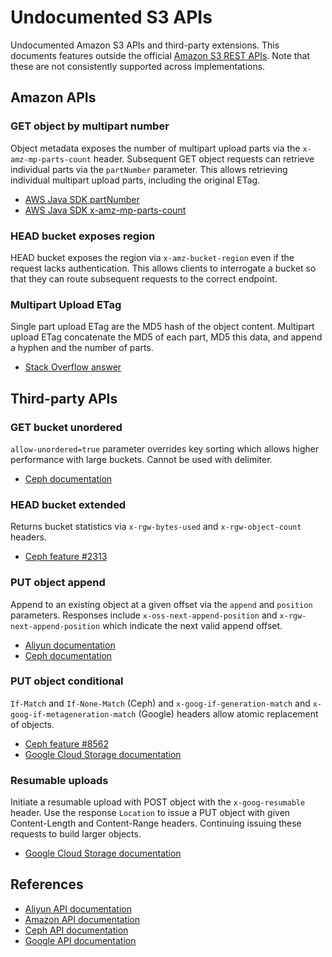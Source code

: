 # Undocumented S3 APIs

Undocumented Amazon S3 APIs and third-party extensions.  This documents
features outside the official
[Amazon S3 REST APIs](https://docs.aws.amazon.com/AmazonS3/latest/API/Welcome.html).
Note that these are not consistently supported across implementations.

## Amazon APIs

### GET object by multipart number

Object metadata exposes the number of multipart upload parts via the
`x-amz-mp-parts-count` header.  Subsequent GET object requests can retrieve
individual parts via the `partNumber` parameter.  This allows retrieving
individual multipart upload parts, including the original ETag.

* [AWS Java SDK partNumber](https://docs.aws.amazon.com/AWSJavaSDK/latest/javadoc/com/amazonaws/services/s3/model/GetObjectMetadataRequest.html#withPartNumber-java.lang.Integer-)
* [AWS Java SDK x-amz-mp-parts-count](https://docs.aws.amazon.com/AWSJavaSDK/latest/javadoc/com/amazonaws/services/s3/model/ObjectMetadata.html#getPartCount--)

### HEAD bucket exposes region

HEAD bucket exposes the region via `x-amz-bucket-region` even if the request
lacks authentication.  This allows clients to interrogate a bucket so that they
can route subsequent requests to the correct endpoint.

### Multipart Upload ETag

Single part upload ETag are the MD5 hash of the object content.  Multipart
upload ETag concatenate the MD5 of each part, MD5 this data, and append a
hyphen and the number of parts.

* [Stack Overflow answer](https://stackoverflow.com/questions/12186993/what-is-the-algorithm-to-compute-the-amazon-s3-etag-for-a-file-larger-than-5gb)

## Third-party APIs

### GET bucket unordered

`allow-unordered=true` parameter overrides key sorting which allows higher
performance with large buckets.  Cannot be used with delimiter.

* [Ceph documentation](http://docs.ceph.com/docs/master/radosgw/s3/bucketops/#get-bucket)

### HEAD bucket extended

Returns bucket statistics via `x-rgw-bytes-used` and `x-rgw-object-count`
headers.

* [Ceph feature #2313](https://tracker.ceph.com/issues/2313)

### PUT object append

Append to an existing object at a given offset via the `append` and `position`
parameters.  Responses include `x-oss-next-append-position` and
`x-rgw-next-append-position` which indicate the next valid append offset.

* [Aliyun documentation](https://partners-intl.aliyun.com/help/doc-detail/31981.htm?spm=a2c63.p38356.b99.595.5783438dGk)
* [Ceph documentation](http://docs.ceph.com/docs/master/radosgw/s3/objectops/#append-object)

### PUT object conditional

`If-Match` and `If-None-Match` (Ceph) and `x-goog-if-generation-match` and
`x-goog-if-metageneration-match` (Google) headers allow atomic replacement of
objects.

* [Ceph feature #8562](https://tracker.ceph.com/issues/8562)
* [Google Cloud Storage documentation](https://cloud.google.com/storage/docs/generations-preconditions#_XMLAPI)

### Resumable uploads

Initiate a resumable upload with POST object with the `x-goog-resumable`
header.  Use the response `Location` to issue a PUT object with given
Content-Length and Content-Range headers.  Continuing issuing these requests to
build larger objects.

* [Google Cloud Storage documentation](https://cloud.google.com/storage/docs/xml-api/resumable-upload)

## References

* [Aliyun API documentation](https://partners-intl.aliyun.com/help/doc-detail/31947.htm?spm=a2c63.p38356.b99.563.3d3152e7qsZxhf)
* [Amazon API documentation](https://docs.aws.amazon.com/AmazonS3/latest/API/Welcome.html)
* [Ceph API documentation](http://docs.ceph.com/docs/master/radosgw/s3/)
* [Google API documentation](https://cloud.google.com/storage/docs/xml-api/overview)
